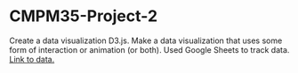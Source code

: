 # CMPM35-Project-2
Create a data visualization D3.js. Make a data visualization that uses some form of interaction or animation (or both).
Used Google Sheets to track data. <a href="https://docs.google.com/spreadsheets/d/1COPmOc6PmCdiuoyrhZHJDmouZ2XyNAZxm9spfxKqPBE/edit?usp=sharing">Link to data. 

